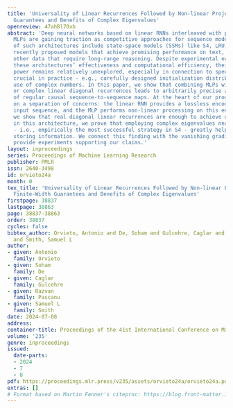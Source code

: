 ```yaml
---
title: 'Universality of Linear Recurrences Followed by Non-linear Projections: Finite-Width
  Guarantees and Benefits of Complex Eigenvalues'
openreview: 47ahBl70xb
abstract: 'Deep neural networks based on linear RNNs interleaved with position-wise
  MLPs are gaining traction as competitive approaches for sequence modeling. Examples
  of such architectures include state-space models (SSMs) like S4, LRU, and Mamba:
  recently proposed models that achieve promising performance on text, genetics, and
  other data that require long-range reasoning. Despite experimental evidence highlighting
  these architectures’ effectiveness and computational efficiency, their expressive
  power remains relatively unexplored, especially in connection to specific choices
  crucial in practice - e.g., carefully designed initialization distribution and potential
  use of complex numbers. In this paper, we show that combining MLPs with both real
  or complex linear diagonal recurrences leads to arbitrarily precise approximation
  of regular causal sequence-to-sequence maps. At the heart of our proof, we rely
  on a separation of concerns: the linear RNN provides a lossless encoding of the
  input sequence, and the MLP performs non-linear processing on this encoding. While
  we show that real diagonal linear recurrences are enough to achieve universality
  in this architecture, we prove that employing complex eigenvalues near unit disk
  - i.e., empirically the most successful strategy in S4 - greatly helps the RNN in
  storing information. We connect this finding with the vanishing gradient issue and
  provide experiments supporting our claims.'
layout: inproceedings
series: Proceedings of Machine Learning Research
publisher: PMLR
issn: 2640-3498
id: orvieto24a
month: 0
tex_title: 'Universality of Linear Recurrences Followed by Non-linear Projections:
  Finite-Width Guarantees and Benefits of Complex Eigenvalues'
firstpage: 38837
lastpage: 38863
page: 38837-38863
order: 38837
cycles: false
bibtex_author: Orvieto, Antonio and De, Soham and Gulcehre, Caglar and Pascanu, Razvan
  and Smith, Samuel L
author:
- given: Antonio
  family: Orvieto
- given: Soham
  family: De
- given: Caglar
  family: Gulcehre
- given: Razvan
  family: Pascanu
- given: Samuel L
  family: Smith
date: 2024-07-08
address:
container-title: Proceedings of the 41st International Conference on Machine Learning
volume: '235'
genre: inproceedings
issued:
  date-parts:
  - 2024
  - 7
  - 8
pdf: https://proceedings.mlr.press/v235/assets/orvieto24a/orvieto24a.pdf
extras: []
# Format based on Martin Fenner's citeproc: https://blog.front-matter.io/posts/citeproc-yaml-for-bibliographies/
---
```

